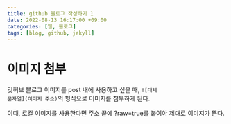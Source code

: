 ```yaml
---
title: github 블로그 작성하기 1
date: 2022-08-13 16:17:00 +09:00
categories: [웹, 블로그]
tags: [blog, github, jekyll]
---
```


# 이미지 첨부

깃허브 블로그 이미지를 post 내에 사용하고 싶을 때, <code>![대체 문자열](이미지 주소)</code>의 형식으로 이미지를 첨부하게 된다.

이때, 로컬 이미지를 사용한다면 주소 끝에 ?raw=true를 붙여야 제대로 이미지가 뜬다.
